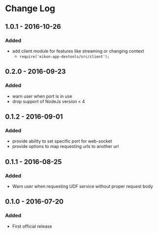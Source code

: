 # Change Log

## 1.0.1 - 2016-10-26
### Added
- add client module for features like streaming or changing context
  - `require('eikon-app-devtools/src/client');`

## 0.2.0 - 2016-09-23
### Added
- warn user when port is in use
- drop support of NodeJs version < 4

## 0.1.2 - 2016-09-01
### Added
- provide ability to set specific port for web-socket
- provide options to map requesting urls to another url

## 0.1.1 - 2016-08-25
### Added
- Warn user when requesting UDF service without proper request body

## 0.1.0 - 2016-07-20
### Added
- First official release
